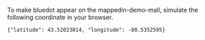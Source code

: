 To make bluedot appear on the mappedin-demo-mall, simulate the following coordinate in your browser. 

`{"latitude": 43.52023014, "longitude": -80.5352595}`
